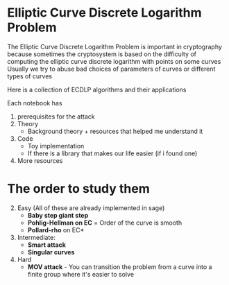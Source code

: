 # Elliptic Curve Discrete Logarithm Problem
The Elliptic Curve Discrete Logarithm Problem is important in cryptography because sometimes the cryptosystem is based on the difficulty of computing the elliptic curve discrete logarithm with points on some curves
Usually we try to abuse bad choices of parameters of curves or different types of curves

Here is a collection of ECDLP algorithms and their applications

Each notebook has
1. prerequisites for the attack
2. Theory
    - Background theory + resources that helped me understand it
3. Code
    - Toy implementation
    - If there is a library that makes our life easier (if i found one)
4. More resources

# The order to study them 

2. Easy (All of these are already implemented in sage)
    - **Baby step giant step**
    - **Pohlig-Hellman on EC** = Order of the curve is smooth
    - **Pollard-rho** on EC*
3. Intermediate:
    - **Smart attack**
    - **Singular curves**
4. Hard
    - **MOV attack** - You can transition the problem from a curve into a finite group where it's easier to solve

